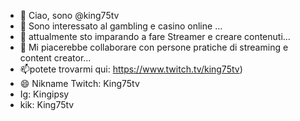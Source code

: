- 👋 Ciao, sono @king75tv
- 👀 Sono interessato al gambling e casino online ...
- 🌱 attualmente sto imparando a fare Streamer e creare contenuti...
- 💞️ Mi piacerebbe collaborare con persone pratiche di streaming e content creator...
- 📫potete trovarmi qui: https://www.twitch.tv/king75tv)
- 😄 Nikname Twitch: King75tv
- Ig: Kingipsy
- kik: King75tv

<!---
king75tv/king75tv is a ✨ special ✨ repository because its `README.md` (this file) appears on your GitHub profile.
You can click the Preview link to take a look at your changes.
--->
